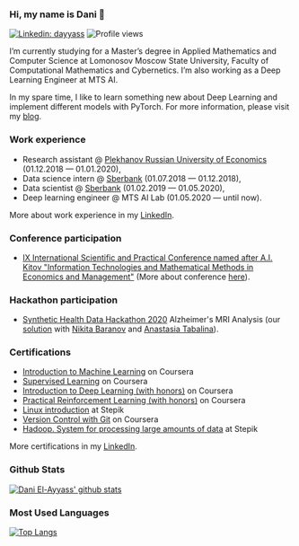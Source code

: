 ### Hi, my name is Dani 👋

[![Linkedin: dayyass](https://img.shields.io/badge/-Dani%20El%E2%80%90Ayyass-blue?style=flat-square&logo=Linkedin&logoColor=white&link=https://www.linkedin.com/in/dayyass/)](https://www.linkedin.com/in/dayyass/)
![Profile views](https://gpvc.arturio.dev/dayyass)

I’m currently studying for a Master’s degree in Applied Mathematics and Computer Science at Lomonosov Moscow State University, Faculty of Computational Mathematics and Cybernetics. I’m also working as a Deep Learning Engineer at MTS AI.

In my spare time, I like to learn something new about Deep Learning and implement different models with PyTorch. For more information, please visit my [blog](https://dayyass.github.io).

### Work experience
- Research assistant @ [Plekhanov Russian University of Economics](https://www.rea.ru/en/Pages/default.aspx) (01.12.2018 — 01.01.2020),
- Data science intern @ [Sberbank](https://www.sberbank.ru/en/about/about_sberbank) (01.07.2018 — 01.12.2018),
- Data scientist @ [Sberbank](https://www.sberbank.ru/en/about/about_sberbank) (01.02.2019 — 01.05.2020),
- Deep learning engineer @ MTS AI Lab (01.05.2020 — until now).

More about work experience in my [LinkedIn](https://www.linkedin.com/in/dayyass/).

### Conference participation
- [IX International Scientific and Practical Conference named after A.I. Kitov "Information Technologies and Mathematical Methods in Economics and Management"](https://it-mm.rea.ru/uploads/arhiv/2019/sertificat/299.pdf) (More about conference [here](https://it-mm.rea.ru/eng)).

### Hackathon participation
- [Synthetic Health Data Hackathon 2020](https://rh.biolib.com/event/synthetic-health-data-2020) Alzheimer's MRI Analysis (our [solution](https://biolib.com/Gardariki-Hack/Gardariki-Hack) with [Nikita Baranov](https://www.linkedin.com/in/nbar/) and [Anastasia Tabalina](https://github.com/TabalinaAnastasia)).

### Certifications
- [Introduction to Machine Learning](https://www.coursera.org/account/accomplishments/certificate/DPLHFXLT94L5) on Coursera
- [Supervised Learning](https://www.coursera.org/account/accomplishments/certificate/AQTVYCMJEHRU) on Coursera
- [Introduction to Deep Learning (with honors)](https://www.coursera.org/account/accomplishments/certificate/D4VMH74AJHHK) on Coursera
- [Practical Reinforcement Learning (with honors)](https://www.coursera.org/account/accomplishments/certificate/AUVVSHZFH7XZ) on Coursera
- [Linux introduction](https://stepik.org/cert/144831) at Stepik
- [Version Control with Git](https://www.coursera.org/account/accomplishments/certificate/8NLLEX6PAFUM) on Coursera
- [Hadoop. System for processing large amounts of data](https://stepik.org/cert/166893) at Stepik

More certifications in my [LinkedIn](https://www.linkedin.com/in/dayyass/).


### Github Stats
[![Dani El-Ayyass' github stats](https://github-readme-stats.vercel.app/api?username=dayyass)](https://github.com/anuraghazra/github-readme-stats)

### Most Used Languages
[![Top Langs](https://github-readme-stats.vercel.app/api/top-langs/?username=dayyass&layout=compact)](https://github.com/anuraghazra/github-readme-stats)

<!--
**dayyass/dayyass** is a ✨ _special_ ✨ repository because its `README.md` (this file) appears on your GitHub profile.

Here are some ideas to get you started:

- 🔭 I’m currently working on ...
- 🌱 I’m currently learning ...
- 👯 I’m looking to collaborate on ...
- 🤔 I’m looking for help with ...
- 💬 Ask me about ...
- 📫 How to reach me: ...
- 😄 Pronouns: ...
- ⚡ Fun fact: ...
-->
